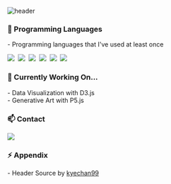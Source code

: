 ![header](https://capsule-render.vercel.app/api?type=waving&color=auto&height=150&section=header&&text=shouts&apos;&nbsp;github&fontSize=70&fontAlign=30&fontAlignY=30&animation=twinkling)

<h3 align="left"> 🌱 Programming Languages</h3>
<p align="left">
 - Programming languages that I've used at least once </p>
<p align="left">
  <img src="https://img.shields.io/badge/Python-3766AB?style=flat-square&logo=Python&logoColor=white"/></a>&nbsp
  <img src="https://img.shields.io/badge/R-11B48A?style=flat-square&logo=R&logoColor=white"/></a>&nbsp 
  <img src="https://img.shields.io/badge/Java-007396?style=flat-square&logo=Java&logoColor=white"/></a>&nbsp 
  <img src="https://img.shields.io/badge/Javascript-ffb13b?style=flat-square&logo=javascript&logoColor=white"/></a>&nbsp 
  <img src="https://img.shields.io/badge/D3.js-1572B6?style=flat-square&logo=d3.js&logoColor=white"/></a>&nbsp
  <img src="https://img.shields.io/badge/P5.js-red?style=flat-square&logo=p5.js&logoColor=white"/></a>&nbsp 
</p>

<h3 align="left"> 🔭 Currently Working On... </h3>
<p align="left">
 - Data Visualization with D3.js
 <br />
 - Generative Art with P5.js
</p>

<h3 align="left"> 📫 Contact </h3>
<p align="left">
  <a href="https://twitter.com/shouts77" target="_blank"><img src="https://img.shields.io/badge/twitter-blue?style=flat-square&logo=twitter&logoColor=white&link=https://twitter.com/shouts77"/></a>
</p>

<h3 align="left"> ⚡ Appendix </h3> 
<p align="left">
 - Header Source by <a href="https://github.com/kyechan99" target="_blank">kyechan99</a>
</p>
<!--
**shouts77/shouts77** is a ✨ _special_ ✨ repository because its `README.md` (this file) appears on your GitHub profile.

Here are some ideas to get you started:

- 🔭 I’m currently working on ...
- 🌱 I’m currently learning ...
- 👯 I’m looking to collaborate on ...
- 🤔 I’m looking for help with ...
- 💬 Ask me about ...
- 📫 How to reach me: ...
- 😄 Pronouns: ...
- ⚡ Fun fact: ...
-->
